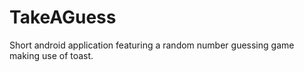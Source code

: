 # TakeAGuess
Short android application featuring a random number guessing game making use of toast.
